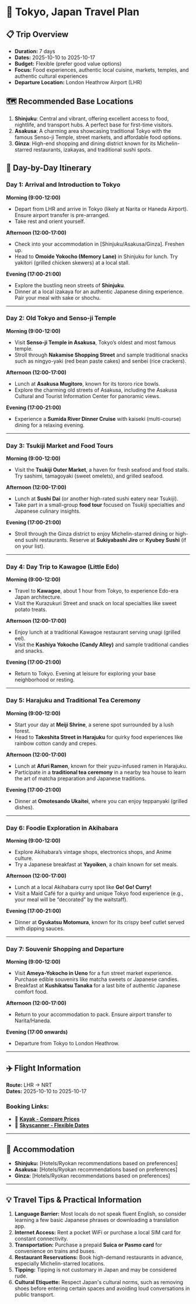# 🌟 Tokyo, Japan Travel Plan

## 📋 Trip Overview
- **Duration:** 7 days
- **Dates:** 2025-10-10 to 2025-10-17
- **Budget:** Flexible (prefer good value options)
- **Focus:** Food experiences, authentic local cuisine, markets, temples, and authentic cultural experiences
- **Departure Location:** London Heathrow Airport (LHR)

## 🗺️ Recommended Base Locations
1. **Shinjuku**: Central and vibrant, offering excellent access to food, nightlife, and transport hubs. A perfect base for first-time visitors. 
2. **Asakusa**: A charming area showcasing traditional Tokyo with the famous Senso-ji Temple, street markets, and affordable food options.
3. **Ginza**: High-end shopping and dining district known for its Michelin-starred restaurants, izakayas, and traditional sushi spots.

## 📅 Day-by-Day Itinerary

### Day 1: Arrival and Introduction to Tokyo
**Morning (9:00-12:00)**  
- Depart from LHR and arrive in Tokyo (likely at Narita or Haneda Airport). Ensure airport transfer is pre-arranged.  
- Take rest and orient yourself.

**Afternoon (12:00-17:00)**  
- Check into your accommodation in [Shinjuku/Asakusa/Ginza]. Freshen up.  
- Head to **Omoide Yokocho (Memory Lane)** in Shinjuku for lunch. Try yakitori (grilled chicken skewers) at a local stall.  

**Evening (17:00-21:00)**  
- Explore the bustling neon streets of **Shinjuku**.  
- Dinner at a local izakaya for an authentic Japanese dining experience. Pair your meal with sake or shochu.  

---

### Day 2: Old Tokyo and Senso-ji Temple  
**Morning (9:00-12:00)**  
- Visit **Senso-ji Temple in Asakusa**, Tokyo’s oldest and most famous temple.  
- Stroll through **Nakamise Shopping Street** and sample traditional snacks such as ningyo-yaki (red bean paste cakes) and senbei (rice crackers).  

**Afternoon (12:00-17:00)**  
- Lunch at **Asakusa Mugitoro**, known for its tororo rice bowls.  
- Explore the charming old streets of Asakusa, including the Asakusa Cultural and Tourist Information Center for panoramic views.  

**Evening (17:00-21:00)**  
- Experience a **Sumida River Dinner Cruise** with kaiseki (multi-course) dining for a relaxing evening.

---

### Day 3: Tsukiji Market and Food Tours  
**Morning (9:00-12:00)**  
- Visit the **Tsukiji Outer Market**, a haven for fresh seafood and food stalls. Try sashimi, tamagoyaki (sweet omelets), and grilled seafood.  

**Afternoon (12:00-17:00)**  
- Lunch at **Sushi Dai** (or another high-rated sushi eatery near Tsukiji).  
- Take part in a small-group **food tour** focused on Tsukiji specialties and Japanese culinary insights.  

**Evening (17:00-21:00)**  
- Stroll through the Ginza district to enjoy Michelin-starred dining or high-end sushi restaurants. Reserve at **Sukiyabashi Jiro** or **Kyubey Sushi** (if on your list).  

---

### Day 4: Day Trip to Kawagoe (Little Edo)  
**Morning (9:00-12:00)**  
- Travel to **Kawagoe**, about 1 hour from Tokyo, to experience Edo-era Japan architecture.  
- Visit the Kurazukuri Street and snack on local specialties like sweet potato treats.  

**Afternoon (12:00-17:00)**  
- Enjoy lunch at a traditional Kawagoe restaurant serving unagi (grilled eel).  
- Visit the **Kashiya Yokocho (Candy Alley)** and sample traditional candies and snacks.  

**Evening (17:00-21:00)**  
- Return to Tokyo. Evening at leisure for exploring your base neighborhood or resting.

---

### Day 5: Harajuku and Traditional Tea Ceremony  
**Morning (9:00-12:00)**  
- Start your day at **Meiji Shrine**, a serene spot surrounded by a lush forest.  
- Head to **Takeshita Street in Harajuku** for quirky food experiences like rainbow cotton candy and crepes.

**Afternoon (12:00-17:00)**  
- Lunch at **Afuri Ramen**, known for their yuzu-infused ramen in Harajuku.  
- Participate in a **traditional tea ceremony** in a nearby tea house to learn the art of matcha preparation and Japanese traditions.

**Evening (17:00-21:00)**  
- Dinner at **Omotesando Ukaitei**, where you can enjoy teppanyaki (grilled dishes).  

---

### Day 6: Foodie Exploration in Akihabara  
**Morning (9:00-12:00)**  
- Explore Akihabara’s vintage shops, electronics shops, and Anime culture.  
- Try a Japanese breakfast at **Yayoiken**, a chain known for set meals.

**Afternoon (12:00-17:00)**  
- Lunch at a local Akihabara curry spot like **Go! Go! Curry!**  
- Visit a Maid Café for a quirky and unique Tokyo food experience (e.g., your meal will be “decorated” by the waitstaff).  

**Evening (17:00-21:00)**  
- Dinner at **Gyukatsu Motomura**, known for its crispy beef cutlet served with dipping sauces.  

---

### Day 7: Souvenir Shopping and Departure  
**Morning (9:00-12:00)**  
- Visit **Ameya-Yokocho in Ueno** for a fun street market experience. Purchase edible souvenirs like matcha sweets or Japanese candies.  
- Breakfast at **Kushikatsu Tanaka** for a last bite of authentic Japanese comfort food.

**Afternoon (12:00-17:00)**  
- Return to your accommodation to pack. Ensure airport transfer to Narita/Haneda.  

**Evening (17:00 onwards)**  
- Departure from Tokyo to London Heathrow.  

---

## ✈️ Flight Information

**Route:** LHR → NRT  
**Dates:** 2025-10-10 to 2025-10-17

### Booking Links:
- 🔗 **[Kayak - Compare Prices](https://www.kayak.co.uk/flights/LHR-NRT/2025-10-10/2025-10-17?sort=bestflight_a)**
- 🔗 **[Skyscanner - Flexible Dates](https://www.skyscanner.net/transport/flights/lhr/nrt/251010/251017/)**

---

## 🏨 Accommodation
- **Shinjuku:** [Hotels/Ryokan recommendations based on preferences]  
- **Asakusa:** [Hotels/Ryokan recommendations based on preferences]  
- **Ginza:** [Hotels/Ryokan recommendations based on preferences]  

---

## 💡 Travel Tips & Practical Information
1. **Language Barrier:** Most locals do not speak fluent English, so consider learning a few basic Japanese phrases or downloading a translation app.  
2. **Internet Access:** Rent a pocket WiFi or purchase a local SIM card for constant connectivity.  
3. **Transportation:** Purchase a prepaid **Suica or Pasmo card** for convenience on trains and buses.  
4. **Restaurant Reservations:** Book high-demand restaurants in advance, especially Michelin-starred locations.  
5. **Tipping:** Tipping is not customary in Japan and may be considered rude.  
6. **Cultural Etiquette:** Respect Japan's cultural norms, such as removing shoes before entering certain spaces and avoiding loud conversations in public transport.